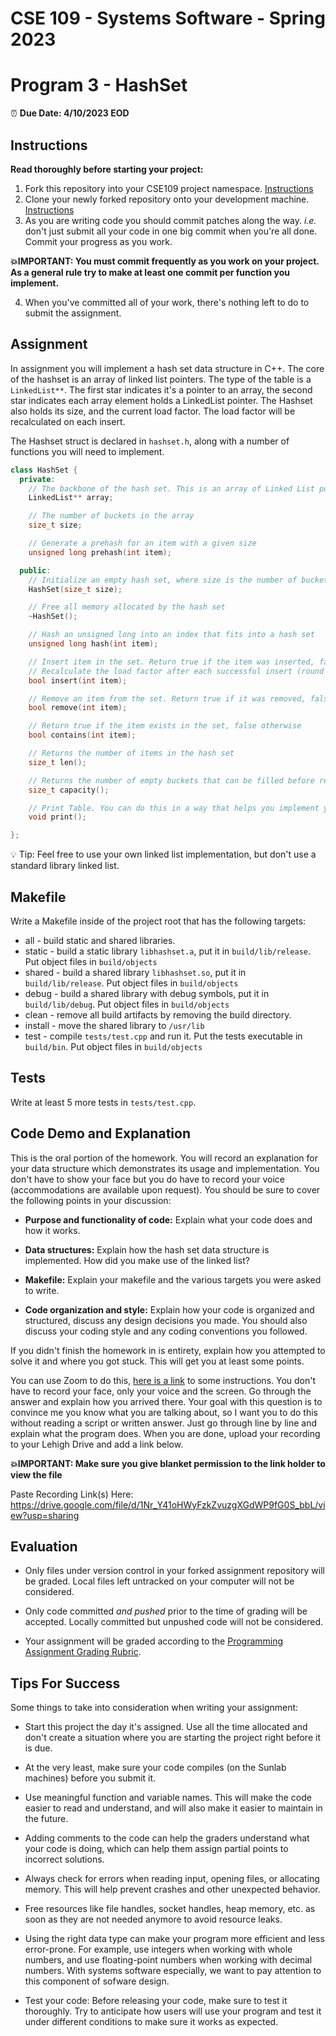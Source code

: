 # CSE 109 - Systems Software - Spring 2023

# Program 3 - HashSet

⏰ **Due Date: 4/10/2023 EOD**

## Instructions 

**Read thoroughly before starting your project:**

1. Fork this repository into your CSE109 project namespace. [Instructions](https://docs.gitlab.com/ee/workflow/forking_workflow.html#creating-a-fork)
2. Clone your newly forked repository onto your development machine. [Instructions](https://docs.gitlab.com/ee/gitlab-basics/start-using-git.html#clone-a-repository) 
3. As you are writing code you should commit patches along the way. *i.e.* don't just submit all your code in one big commit when you're all done. Commit your progress as you work. 

**💥IMPORTANT: You must commit frequently as you work on your project. As a general rule try to make at least one commit per function you implement.**

4. When you've committed all of your work, there's nothing left to do to submit the assignment.

## Assignment

In assignment you will implement a hash set data structure in C++. The core of the hashset is an array of linked list pointers. The type of the table is a `LinkedList**`. The first star indicates it's a pointer to an array, the second star indicates each array element holds a LinkedList pointer. The Hashset also holds its size, and the current load factor. The load factor will be recalculated on each insert. 

The Hashset struct is declared in `hashset.h`, along with a number of functions you will need to implement.

```c++
class HashSet {
  private:
    // The backbone of the hash set. This is an array of Linked List pointers.
    LinkedList** array;

    // The number of buckets in the array
    size_t size; 

    // Generate a prehash for an item with a given size
    unsigned long prehash(int item);

  public:
    // Initialize an empty hash set, where size is the number of buckets in the array
    HashSet(size_t size);

    // Free all memory allocated by the hash set
    ~HashSet();

    // Hash an unsigned long into an index that fits into a hash set
    unsigned long hash(int item);

    // Insert item in the set. Return true if the item was inserted, false if it wasn't (i.e. it was already in the set)
    // Recalculate the load factor after each successful insert (round to nearest whole number).
    bool insert(int item);

    // Remove an item from the set. Return true if it was removed, false if it wasn't (i.e. it wasn't in the set to begin with)
    bool remove(int item);

    // Return true if the item exists in the set, false otherwise
    bool contains(int item);

    // Returns the number of items in the hash set
    size_t len();

    // Returns the number of empty buckets that can be filled before reallocating (Use a threshold of 70 for resize)
    size_t capacity();

    // Print Table. You can do this in a way that helps you implement your hash set.
    void print();

};
```

💡 Tip: Feel free to use your own linked list implementation, but don't use a standard library linked list.

## Makefile

Write a Makefile inside of the project root that has the following targets:

- all - build static and shared libraries.
- static - build a static library `libhashset.a`, put it in `build/lib/release`. Put object files in `build/objects`
- shared - build a shared library `libhashset.so`, put it in `build/lib/release`. Put object files in `build/objects`
- debug - build a shared library with debug symbols, put it in `build/lib/debug`. Put object files in `build/objects`
- clean - remove all build artifacts by removing the build directory.
- install - move the shared library to `/usr/lib`
- test - compile `tests/test.cpp` and run it. Put the tests executable in `build/bin`. Put object files in `build/objects`

## Tests

Write at least 5 more tests in `tests/test.cpp`.

## Code Demo and Explanation

This is the oral portion of the homework. You will record an explanation for your data structure which demonstrates its usage and implementation. You don't have to show your face but you do have to record your voice (accommodations are available upon request). You should be sure to cover the following points in your discussion:

- **Purpose and functionality of code:** Explain what your code does and how it works.

- **Data structures:** Explain how the hash set data structure is implemented. How did you make use of the linked list?

- **Makefile:** Explain your makefile and the various targets you were asked to write. 

- **Code organization and style:** Explain how your code is organized and structured, discuss any design decisions you made. You should also discuss your coding style and any coding conventions you followed.

If you didn't finish the homework in is entirety, explain how you attempted to solve it and where you got stuck. This will get you at least some points. 

You can use Zoom to do this, [here is a link](https://support.zoom.us/hc/en-us/articles/360059781332-Getting-started-with-recording) to some instructions. You don't have to record your face, only your voice and the screen. Go through the answer and explain how you arrived there. Your goal with this question is to convince me you know what you are talking about, so I want you to do this without reading a script or written answer. Just go through line by line and explain what the program does. When you are done, upload your recording to your Lehigh Drive and add a link below. 

**💥IMPORTANT: Make sure you give blanket permission to the link holder to view the file**

Paste Recording Link(s) Here: https://drive.google.com/file/d/1Nr_Y41oHWyFzkZvuzgXGdWP9fG0S_bbL/view?usp=sharing

## Evaluation

- Only files under version control in your forked assignment repository will be graded. Local files left untracked on your computer will not be considered.

- Only code committed *and pushed* prior to the time of grading will be accepted. Locally committed but unpushed code will not be considered.

- Your assignment will be graded according to the [Programming Assignment Grading Rubric](https://drive.google.com/open?id=1V0nBt3Rz6uFMZ9mIaFioLF-48DFX0VdkbgRUDM_eIFk).

## Tips For Success 

Some things to take into consideration when writing your assignment:

- Start this project the day it's assigned. Use all the time allocated and don't create a situation where you are starting the project right before it is due.

- At the very least, make sure your code compiles (on the Sunlab machines) before you submit it.

- Use meaningful function and variable names. This will make the code easier to read and understand, and will also make it easier to maintain in the future.

- Adding comments to the code can help the graders understand what your code is doing, which can help them assign partial points to incorrect solutions.

- Always check for errors when reading input, opening files, or allocating memory. This will help prevent crashes and other unexpected behavior.

- Free resources like file handles, socket handles, heap memory, etc. as soon as they are not needed anymore to avoid resource leaks.

- Using the right data type can make your program more efficient and less error-prone. For example, use integers when working with whole numbers, and use floating-point numbers when working with decimal numbers. With systems software especially, we want to pay attention to this component of sofware design.

- Test your code: Before releasing your code, make sure to test it thoroughly. Try to anticipate how users will use your program and test it under different conditions to make sure it works as expected.



